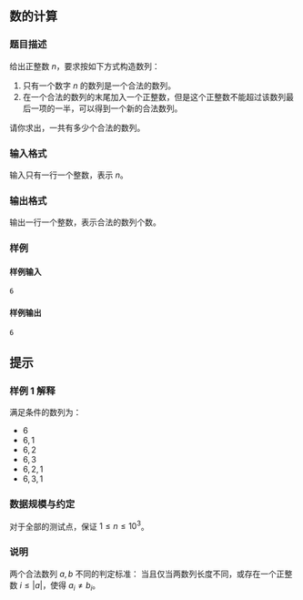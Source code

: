 ## 数的计算

### 题目描述

给出正整数 $n$，要求按如下方式构造数列：

1. 只有一个数字 $n$ 的数列是一个合法的数列。
2. 在一个合法的数列的末尾加入一个正整数，但是这个正整数不能超过该数列最后一项的一半，可以得到一个新的合法数列。

请你求出，一共有多少个合法的数列。



### 输入格式

输入只有一行一个整数，表示 $n$。

### 输出格式

输出一行一个整数，表示合法的数列个数。

### 样例

#### 样例输入

```
6
```

#### 样例输出

```
6
```

## 提示

### 样例 1 解释

满足条件的数列为：
- $6$
- $6, 1$
- $6, 2$
- $6, 3$
- $6, 2, 1$
- $6, 3, 1$

### 数据规模与约定

对于全部的测试点，保证 $1 \leq n \leq 10^3$。

### 说明

两个合法数列 $a, b$ 不同的判定标准： 当且仅当两数列长度不同，或存在一个正整数 $i \leq |a|$，使得 $a_i \neq b_i$。

